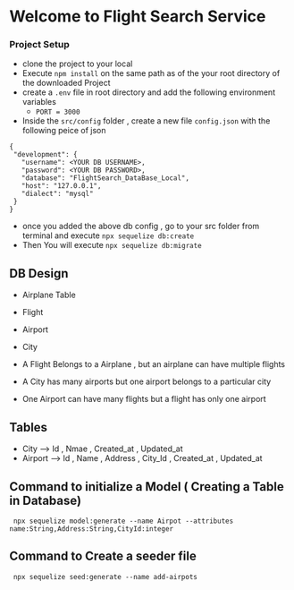 # Welcome to Flight Search Service

### Project Setup

- clone the project to your local
- Execute `npm install` on the same path as of the your root directory of the downloaded Project
- create a `.env` file in root directory and add the following environment variables
    - `PORT = 3000`
- Inside the `src/config` folder , create a new file `config.json` with the following peice of json

 ```
{
  "development": {
    "username": <YOUR DB USERNAME>,
    "password": <YOUR DB PASSWORD>,
    "database": "FlightSearch_DataBase_Local",
    "host": "127.0.0.1",
    "dialect": "mysql"
  }
}

 ``` 



 - once you added the above db config , go to your src folder from terminal and execute `npx sequelize db:create`
 - Then You will execute `npx sequelize db:migrate`


## DB Design
- Airplane Table
- Flight 
- Airport
- City

- A Flight Belongs to a Airplane , but an airplane can have multiple flights
- A City has many airports but one airport belongs to a particular city
- One Airport can have many flights but a flight has only one airport


## Tables
- City --> Id , Nmae , Created_at , Updated_at
- Airport --> Id , Name , Address , City_Id , Created_at , Updated_at



## Command to initialize a Model ( Creating a Table in Database)
```
 npx sequelize model:generate --name Airpot --attributes name:String,Address:String,CityId:integer
```

## Command to Create a seeder file 
```
 npx sequelize seed:generate --name add-airpots
```

